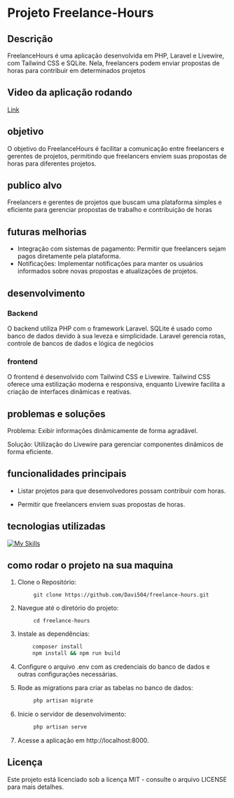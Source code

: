 # Projeto Freelance-Hours

## Descrição

FreelanceHours é uma aplicação desenvolvida em PHP, Laravel e Livewire, com Tailwind CSS e SQLite. Nela, freelancers podem enviar propostas de horas para contribuir em determinados projetos

## Video da aplicação rodando

[Link](https://youtu.be/bfkUYMv5oCs)

## objetivo

O objetivo do FreelanceHours é facilitar a comunicação entre freelancers e gerentes de projetos, permitindo que freelancers enviem suas propostas de horas para diferentes projetos.

## publico alvo

Freelancers e gerentes de projetos que buscam uma plataforma simples e eficiente para gerenciar propostas de trabalho e contribuição de horas

## futuras melhorias

- Integração com sistemas de pagamento: Permitir que freelancers sejam pagos diretamente pela plataforma.
- Notificações: Implementar notificações para manter os usuários informados sobre novas propostas e atualizações de projetos.

## desenvolvimento


### Backend
O backend utiliza PHP com o framework Laravel. SQLite é usado como banco de dados devido à sua leveza e simplicidade. Laravel gerencia rotas, controle de bancos de dados e lógica de negócios

### frontend
O frontend é desenvolvido com Tailwind CSS e Livewire. Tailwind CSS oferece uma estilização moderna e responsiva, enquanto Livewire facilita a criação de interfaces dinâmicas e reativas.

## problemas e soluções
Problema: Exibir informações dinâmicamente de forma agradável.

Solução: Utilização do Livewire para gerenciar componentes dinâmicos de forma eficiente.

## funcionalidades principais

- Listar projetos para que desenvolvedores possam contribuir com horas.

- Permitir que freelancers enviem suas propostas de horas.

## tecnologias utilizadas

[![My Skills](https://skillicons.dev/icons?i=php,laravel,html,tailwindcss,sqlite)](https://skillicons.dev)

## como rodar o projeto na sua maquina

1. Clone o Repositório:
   ```Sh
        git clone https://github.com/Davi504/freelance-hours.git

   ```
2. Navegue até o diretório do projeto:
   ```Sh
        cd freelance-hours
   ```
3. Instale as dependências:
```sh
        composer install
        npm install && npm run build
```
4. Configure o arquivo .env com as credenciais do banco de dados e outras configurações necessárias.

5. Rode as migrations para criar as tabelas no banco de dados:
   ```sh
        php artisan migrate
   ```

6. Inicie o servidor de desenvolvimento:
   ```sh
        php artisan serve
   ```

7. Acesse a aplicação em http://localhost:8000.

## Licença

Este projeto está licenciado sob a licença MIT - consulte o arquivo LICENSE para mais detalhes.
